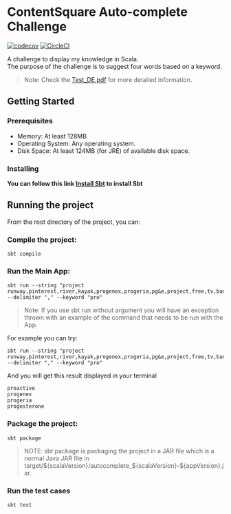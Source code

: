 # ContentSquare Auto-complete Challenge

[![codecov](https://codecov.io/gh/Amraneze/AutoComplete/branch/master/graph/badge.svg)](https://codecov.io/gh/Amraneze/AutoComplete)
[![CircleCI](https://circleci.com/gh/Amraneze/AutoComplete.svg?style=svg)](https://circleci.com/gh/Amraneze/AutoComplete)

A challenge to display my knowledge in Scala. 
<br />
The purpose of the challenge is to suggest four words based on a keyword.

>Note: Check the [Test_DE.pdf](docs/Test_DE.pdf) for more detailed information.

## Getting Started

### Prerequisites

* Memory: At least 128MB
* Operating System: Any operating system.
* Disk Space: At least 124MB (for JRE) of available disk space.

### Installing

**You can follow this link [Install Sbt](https://www.scala-sbt.org/release/docs/Setup.html) to install Sbt**

## Running the project

From the root directory of the project, you can:

### Compile the project:
```
sbt compile
```

### Run the Main App:
```
sbt run --string "project runway,pinterest,river,kayak,progenex,progeria,pg&e,project,free,tv,bank,proactive,progesterone,press,democrat,priceline,pandora,reprobe,paypal" --delimiter "," --keyword "pro"
```
>Note: If you use sbt run without argument you will have an exception thrown with an example of the command that needs to be run with the App.

For example you can try:
```
sbt run --string "project runway,pinterest,river,kayak,progenex,progeria,pg&e,project,free,tv,bank,proactive,progesterone,press,democrat,priceline,pandora,reprobe,paypal" --delimiter "," --keyword "pro"
```
And you will get this result displayed in your terminal
```
proactive
progenex
progeria
progesterone
```

### Package the project:
```
sbt package
```
>NOTE: sbt package is packaging the project in a JAR file which is a normal Java JAR file in target/${scalaVersion}/autocomplete_${scalaVersion}-${appVersion}.jar.
### Run the test cases
```
sbt test
```